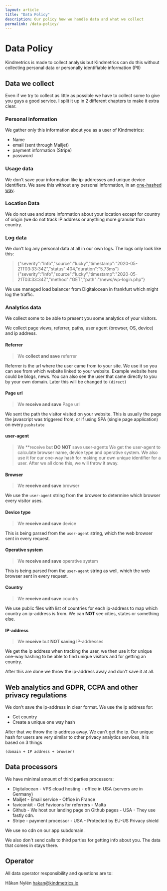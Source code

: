 ```yaml
---
layout: article
title: "Data Policy"
description: Our policy how we handle data and what we collect
permalink: /data-policy/
---
```


# Data Policy

Kindmetrics is made to collect analysis but Kindmetrics can do this without collecting personal data or personally identifiable information (PII)

## Data we collect
Even if we try to collect as little as possible we have to collect some to give you guys a good service. I split it up in 2 different chapters to make it extra clear.

### Personal information
We gather only this information about you as a user of Kindmetrics:

* Name
* email (sent through Mailjet)
* payment information (Stripe)
* password

### Usage data
We don't save your information like ip-addresses and unique device identifiers. We save this without any personal information, in an [one-hashed way](#web-analytics-and-gdpr-ccpa-and-other-privacy-regulations).

### Location Data
We do not use and store information about your location except for country of origin (we do not track IP address or anything more granular than country.

### Log data
We don't log any personal data at all in our own logs. The logs only look like this:
> {"severity":"Info","source":"lucky","timestamp":"2020-05-21T03:33:34Z","status":404,"duration":"5.73ms"}
{"severity":"Info","source":"lucky","timestamp":"2020-05-21T03:33:34Z","method":"GET","path":"/news/wp-login.php"}

We use managed load balancer from Digitalocean in frankfurt which might log the traffic.

### Analytics data
We collect some to be able to present you some analytics of your visitors.

We collect page views, referrer, paths, user agent (browser, OS, device) and ip address.

#### Referrer
> We **collect and save** referrer

Referrer is the url where the user came from to your site. We use it so you can see from which website linked to your website. Example website here could be blogs, news. You can also see the user that came directly to you by your own domain. Later this will be changed to `(direct)`

#### Page url
> We **receive and save** Page url

We sent the path the visitor visited on your website. This is usually the page the javascript was triggered from, or if using SPA (single page application) on every `pushstate`

#### user-agent
> We **receive but **DO NOT** save user-agents
We get the user-agent to calculate browser name, device type and operative system. We also use it for our one-way hash for making our own unique identifier for a user. After we all done this, we will throw it away.

#### Browser
> We **receive and save** browser

We use the `user-agent` string from the browser to determine which browser every visitor uses.

#### Device type
> We **receive and save** device

This is being parsed from the `user-agent` string, which the web browser sent in every request.

#### Operative system
> We **receive and save** operative system

This is being parsed from the `user-agent` string as well, which the web browser sent in every request.

#### Country
> We **receive and save** country

We use public files with list of countries for each ip-address to map which country an ip-address is from. We can **NOT** see cities, states or something else.

#### IP-address
> We **receive** but **NOT saving** IP-addresses

We get the ip address when tracking the user, we then use it for unique one-way hashing to be able to find unique visitors and for getting an country.

After this are done we throw the ip-address away and don't save it at all.

## Web analytics and GDPR, CCPA and other privacy regulations

We don't save the ip-address in clear format. We use the ip address for:
* Get country
* Create a unique one way hash

After that we throw the ip address away. We can't get the ip. Our unique hash for users are very similar to other privacy analytics services, it is based on 3 things
```
(domain + IP address + browser)
```


## Data processors

We have minimal amount of third parties processors:

* Digitalocean - VPS cloud hosting - office in USA (servers are in Germany)
* Mailjet - Email service - Office in France
* faviconkit - Get Favicons for referrers - Malta
* Github - We host our landing page on Github pages - USA - They use fastly cdn.
* Stripe - payment processor - USA - Protected by EU-US Privacy shield

We use no cdn on our app subdomain.

We also don't send calls to third parties for getting info about you. The data that comes in stays there.

## Operator
All data operator responsibility and questions are to:

Håkan Nylén
hakan@kindmetrics.io

